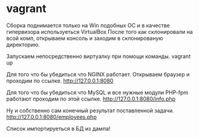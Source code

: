 # vagrant

Сборка поднимается только на Win подобных ОС и в качестве гипервизора используеться VirtualBox
После того как склонировали на всой комп, открываем консоль и заходим в склонированую директорию.

Запускаем непосредственно виртуалку при помощи команды.
vagrant up

Для того что бы убедиться что NGINX работает.
Открываем браузер и проходим по ссылке.
http://127.0.0.1:8080

Для того что бы убедиться что MySQL и все нужные модули PHP-fpm работают проходим по этой ссылке.
http://127.0.0.1:8080/info.php


Ну и собственно сам конечный результат поставленной задачи.
http://127.0.0.1:8080/employees.php

Список импортируеться в БД из дампа!

